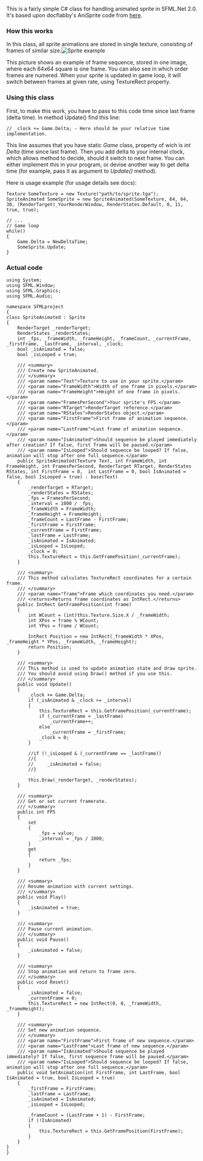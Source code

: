 This is a fairly simple C# class for handling animated sprite in SFML.Net 2.0. It's based upon docflabby's AniSprite code from [here](http://www.sfml-dev.org/wiki/en/sources/anisprite).

### How this works
In this class, all sprite animations are stored in single texture, consisting of frames of similar size.![Sprite example](http://s13.postimage.org/ekgxwqgvr/test.png)

This picture shows an example of frame sequence, stored in one image, where each 64x64 square is one frame. You can also see in which order frames are numered. When your sprite is updated in game loop, it will switch between frames at given rate, using TextureRect property.

### Using this class
First, to make this work, you have to pass to this code time since last frame (delta time). In method Update() find this line: 

`// _clock += Game.Delta; - Here should be your relative time implementation.`

This line assumes that you have static _Game_ class, property of wich is _int Delta_ (time since last frame). Then you add delta to your internal clock, which allows method to decide, should it switch to next frame. You can either implement this in your program, or devise another way to get delta time (for example, pass it as argument to _Update()_ method).

Here is usage example (for usage details see docs):


    Texture SomeTexture = new Texture("path/to/sprite.tga");
    SpriteAnimated SomeSprite = new SpriteAnimated(SomeTexture, 64, 64, 30, (RenderTarget)_YourRenderWindow, RenderStates.Default, 0, 11, true, true);

    // ...
    // Game loop
    while()
    {
        Game.Delta = NewDeltaTime;
        SomeSprite.Update;
    }

### Actual code
    using System;
    using SFML.Window;
    using SFML.Graphics;
    using SFML.Audio;

    namespace SFMLproject
    {
    class SpriteAnimated : Sprite
    {
        RenderTarget _renderTarget;
        RenderStates _renderStates;
        int _fps, _frameWidth, _frameHeight, _frameCount, _currentFrame, _firstFrame, _lastFrame, _interval, _clock;
        bool _isAnimated = false;
        bool _isLooped = true;

        /// <summary>
        /// Create new SpriteAnimated.
        /// </summary>
        /// <param name="Text">Texture to use in your sprite.</param>
        /// <param name="FrameWidth">Width of one frame in pixels.</param>
        /// <param name="FrameHeight">Height of one frame in pixels.</param>
        /// <param name="FramesPerSecond">Your sprite's FPS.</param>
        /// <param name="RTarget">RenderTarget reference.</param>
        /// <param name="RStates">RenderStates object.</param>
        /// <param name="FirstFrame">First frame of animation sequence.</param>
        /// <param name="LastFrame">Last frame of animation sequence.</param>
        /// <param name="IsAnimated">Should sequence be played immediately after creation? If false, first frame will be paused.</param>
        /// <param name="IsLooped">Should sequence be looped? If false, animation will stop after one full sequence.</param>
        public SpriteAnimated(Texture Text, int FrameWidth, int FrameHeight, int FramesPerSecond, RenderTarget RTarget, RenderStates RStates, int FirstFrame = 0,  int LastFrame = 0, bool IsAnimated = false, bool IsLooped = true) : base(Text)
        {
            _renderTarget = RTarget;
            _renderStates = RStates;
            _fps = FramesPerSecond;
            _interval = 1000 / _fps;
            _frameWidth = FrameWidth;
            _frameHeight = FrameHeight;
            _frameCount = LastFrame - FirstFrame;
            _firstFrame = FirstFrame;
            _currentFrame = FirstFrame;
            _lastFrame = LastFrame;
            _isAnimated = IsAnimated;
            _isLooped = IsLooped;
            _clock = 0;
            this.TextureRect = this.GetFramePosition(_currentFrame);
        }

        /// <summary>
        /// This method calculates TextureRect coordinates for a certain frame.
        /// </summary>
        /// <param name="frame">Frame which coordinates you need.</param>
        /// <returns>Returns frame coordinates as IntRect.</returns>
        public IntRect GetFramePosition(int frame)
        {
            int WCount = (int)this.Texture.Size.X / _frameWidth;
            int XPos = frame % WCount;
            int YPos = frame / WCount;

            IntRect Position = new IntRect(_frameWidth * XPos, _frameHeight * YPos, _frameWidth, _frameHeight);
            return Position;
        }
 
        /// <summary>
        /// This method is used to update animation state and draw sprite.
        /// You should avoid using Draw() method if you use this.
        /// </summary>
        public void Update()
        {
            _clock += Game.Delta;
            if (_isAnimated & _clock >= _interval)
            {
                this.TextureRect = this.GetFramePosition(_currentFrame);
                if (_currentFrame < _lastFrame)
                    _currentFrame++;
                else
                    _currentFrame = _firstFrame;
                _clock = 0;
            }

            //if (!_isLooped & (_currentFrame == _lastFrame))
            //{
            //     _isAnimated = false;
            //}

            this.Draw(_renderTarget, _renderStates);
        }

        /// <summary>
        /// Get or set current framerate.
        /// </summary>
        public int FPS
        {
            set
            {
                _fps = value;
                _interval = _fps / 1000;
            }
            get
            {
                return _fps;
            }
        }

        /// <summary>
        /// Resume animation with current settings.
        /// </summary>
        public void Play()
        {
            _isAnimated = true;
        }

        /// <summary>
        /// Pause current animation.
        /// </summary>
        public void Pause()
        {
            _isAnimated = false;
        }

        /// <summary>
        /// Stop animation and return to frame zero.
        /// </summary>
        public void Reset()
        {
            _isAnimated = false;
            _currentFrame = 0;
            this.TextureRect = new IntRect(0, 0, _frameWidth, _frameHeight);
        }

        /// <summary>
        /// Set new animation sequence.
        /// </summary>
        /// <param name="FirstFrame">First frame of new sequence.</param>
        /// <param name="LastFrame">Last frame of new sequence.</param>
        /// <param name="IsAnimated">Should sequence be played immediately? If false, first sequence frame will be paused.</param>
        /// <param name="IsLooped">Should sequence be looped? If false, animation will stop after one full sequence.</param>
        public void SetAnimation(int FirstFrame, int LastFrame, bool IsAnimated = true, bool IsLooped = true)
        {
            _firstFrame = FirstFrame;
            _lastFrame = LastFrame;
            _isAnimated = IsAnimated;
            _isLooped = IsLooped;

            _frameCount = (LastFrame + 1) - FirstFrame;
            if (!IsAnimated)
            {
                this.TextureRect = this.GetFramePosition(FirstFrame);
            }
        }
    }
    }